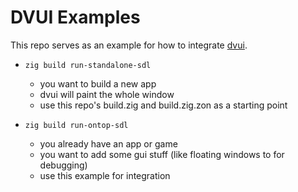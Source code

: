 # DVUI Examples

This repo serves as an example for how to integrate [dvui](https://github.com/david-vanderson/dvui).

- `zig build run-standalone-sdl`
  - you want to build a new app
  - dvui will paint the whole window
  - use this repo's build.zig and build.zig.zon as a starting point

- `zig build run-ontop-sdl`
  - you already have an app or game
  - you want to add some gui stuff (like floating windows to for debugging)
  - use this example for integration

